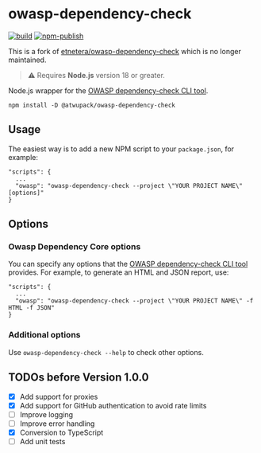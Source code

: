 # owasp-dependency-check

[![build](https://github.com/atwupack/owasp-dependency-check/actions/workflows/build.yml/badge.svg)](https://github.com/atwupack/owasp-dependency-check/actions/workflows/build.yml)
[![npm-publish](https://github.com/atwupack/owasp-dependency-check/actions/workflows/npm-publish.yml/badge.svg)](https://github.com/atwupack/owasp-dependency-check/actions/workflows/npm-publish.yml)

This is a fork of [etnetera/owasp-dependency-check](https://github.com/etnetera/owasp-dependency-check) which is no longer maintained.

> ⚠️ Requires **Node.js** version 18 or greater.

Node.js wrapper for the [OWASP dependency-check CLI tool](https://dependency-check.github.io/DependencyCheck/).

```
npm install -D @atwupack/owasp-dependency-check
```

## Usage

The easiest way is to add a new NPM script to your `package.json`, for example:

```
"scripts": {
  ...
  "owasp": "owasp-dependency-check --project \"YOUR PROJECT NAME\" [options]"
}
```

## Options

### Owasp Dependency Core options

You can specify any options that the [OWASP dependency-check CLI tool](https://dependency-check.github.io/DependencyCheck/) provides. For example, to generate an HTML and JSON report, use:

```
"scripts": {
  ...
  "owasp": "owasp-dependency-check --project \"YOUR PROJECT NAME\" -f HTML -f JSON"
}
```

### Additional options

Use `owasp-dependency-check --help` to check other options.

## TODOs before Version 1.0.0

- [X] Add support for proxies
- [X] Add support for GitHub authentication to avoid rate limits
- [ ] Improve logging
- [ ] Improve error handling
- [X] Conversion to TypeScript
- [ ] Add unit tests